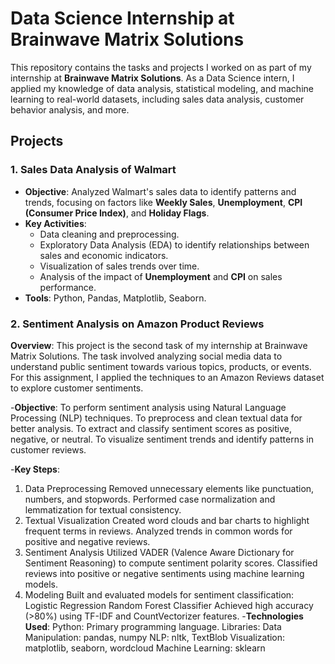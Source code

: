 # Data Science Internship at Brainwave Matrix Solutions

This repository contains the tasks and projects I worked on as part of my internship at **Brainwave Matrix Solutions**. As a Data Science intern, I applied my knowledge of data analysis, statistical modeling, and machine learning to real-world datasets, including sales data analysis, customer behavior analysis, and more.

## Projects

### 1. **Sales Data Analysis of Walmart**
   - **Objective**: Analyzed Walmart's sales data to identify patterns and trends, focusing on factors like **Weekly Sales**, **Unemployment**, **CPI (Consumer Price Index)**, and **Holiday Flags**.
   - **Key Activities**:
     - Data cleaning and preprocessing.
     - Exploratory Data Analysis (EDA) to identify relationships between sales and economic indicators.
     - Visualization of sales trends over time.
     - Analysis of the impact of **Unemployment** and **CPI** on sales performance.
   - **Tools**: Python, Pandas, Matplotlib, Seaborn.
### 2. Sentiment Analysis on Amazon Product Reviews
   **Overview**:
   This project is the second task of my internship at Brainwave Matrix Solutions. The task involved analyzing social media data to understand public sentiment towards various topics, products, or events. For this assignment, I applied the techniques to an Amazon Reviews dataset to explore customer sentiments.
   
   -**Objective**:
   To perform sentiment analysis using Natural Language Processing (NLP) techniques.
   To preprocess and clean textual data for better analysis.
   To extract and classify sentiment scores as positive, negative, or neutral.
   To visualize sentiment trends and identify patterns in customer reviews.
   
   -**Key Steps**:
   1. Data Preprocessing
   Removed unnecessary elements like punctuation, numbers, and stopwords.
   Performed case normalization and lemmatization for textual consistency.
   2. Textual Visualization
   Created word clouds and bar charts to highlight frequent terms in reviews.
   Analyzed trends in common words for positive and negative reviews.
   3. Sentiment Analysis
   Utilized VADER (Valence Aware Dictionary for Sentiment Reasoning) to compute sentiment polarity scores.
   Classified reviews into positive or negative sentiments using machine learning models.
   4. Modeling
   Built and evaluated models for sentiment classification:
   Logistic Regression
   Random Forest Classifier
   Achieved high accuracy (>80%) using TF-IDF and CountVectorizer features.
   -**Technologies Used**:
   Python: Primary programming language.
   Libraries:
   Data Manipulation: pandas, numpy
   NLP: nltk, TextBlob
   Visualization: matplotlib, seaborn, wordcloud
   Machine Learning: sklearn

